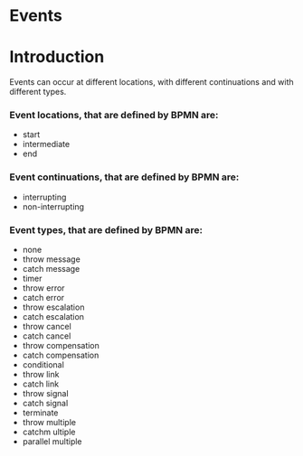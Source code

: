 # Events

# Introduction
Events can occur at different locations, with different continuations and with different types.

### Event locations, that are defined by BPMN are:
- start
- intermediate
- end

### Event continuations, that are defined by BPMN are:
- interrupting
- non-interrupting

### Event types, that are defined by BPMN are:
- none
- throw message
- catch message
- timer
- throw error
- catch error
- throw escalation
- catch escalation
- throw cancel
- catch cancel
- throw compensation
- catch compensation
- conditional
- throw link
- catch link
- throw signal
- catch signal
- terminate
- throw multiple
- catchm ultiple
- parallel multiple
